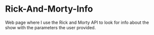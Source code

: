 # Rick-And-Morty-Info
Web page where I use the Rick and Morty API to look for info about the show with the parameters the user provided.
